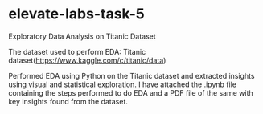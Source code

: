 # elevate-labs-task-5
Exploratory Data Analysis on Titanic Dataset

The dataset used to perform EDA: Titanic dataset(https://www.kaggle.com/c/titanic/data)

Performed EDA using Python on the Titanic dataset and extracted insights using visual and statistical exploration.
I have attached the .ipynb file containing the steps performed to do EDA and a PDF file of the same with key insights found from the dataset.
